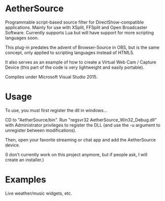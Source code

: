 # AetherSource
Programmable script-based source filter for DirectShow-compatible applications. Mainly for use with XSplit, FFSplit and Open Broadcaster Software. Currently supports Lua but will have support for more scripting languages soon.

This plug-in predates the advent of Browser-Source in OBS, but is the same concept, only applied to scripting languages instead of HTML5.

It also serves as an example of how to create a Virtual Web Cam / Capture Device (this part of the code is very lightweight and easily portable).

Compiles under Microsoft Visual Studio 2015.

# Usage
To use, you must first register the dll in windows...

CD to "AetherSource/bin".
Run "regsvr32 AetherSource_Win32_Debug.dll" with Administrator privileges to register the DLL (and use the -u argument to unregister between modifications).

Then, open your favorite streaming or chat app and add the AetherSource device.

(I don't currently work on this project anymore, but if people ask, I will create an installer.)

# Examples
Live weather/music widgets, etc.
